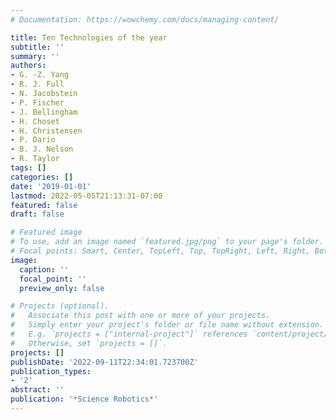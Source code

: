 ```yaml
---
# Documentation: https://wowchemy.com/docs/managing-content/

title: Ten Technologies of the year
subtitle: ''
summary: ''
authors:
- G. -Z. Yang
- R. J. Full
- N. Jacobstein
- P. Fischer
- J. Bellingham
- H. Choset
- H. Christensen
- P. Dario
- B. J. Nelson
- R. Taylor
tags: []
categories: []
date: '2019-01-01'
lastmod: 2022-05-05T21:13:31-07:00
featured: false
draft: false

# Featured image
# To use, add an image named `featured.jpg/png` to your page's folder.
# Focal points: Smart, Center, TopLeft, Top, TopRight, Left, Right, BottomLeft, Bottom, BottomRight.
image:
  caption: ''
  focal_point: ''
  preview_only: false

# Projects (optional).
#   Associate this post with one or more of your projects.
#   Simply enter your project's folder or file name without extension.
#   E.g. `projects = ["internal-project"]` references `content/project/deep-learning/index.md`.
#   Otherwise, set `projects = []`.
projects: []
publishDate: '2022-09-11T22:34:01.723700Z'
publication_types:
- '2'
abstract: ''
publication: '*Science Robotics*'
---
```

